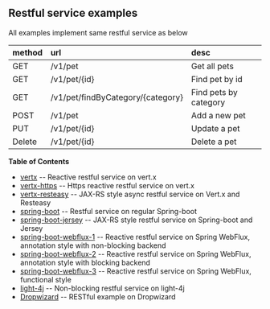 ## Restful service examples 

All examples implement same restful service as below

|method|url|desc|
|:---|:---|:---|
|GET|/v1/pet|Get all pets|
|GET|/v1/pet/{id}|Find pet by id|
|GET|/v1/pet/findByCategory/{category}|Find pets by category|
|POST|/v1/pet|Add a new pet|
|PUT|/v1/pet/{id}|Update a pet|
|Delete|/v1/pet/{id}|Delete a pet|

**Table of Contents**

- [vertx](vertx/) -- Reactive restful service on vert.x
- [vertx-https](vertx-https/) -- Https reactive restful service on vert.x
- [vertx-resteasy](vertx-resteasy/) -- JAX-RS style async restful service on Vert.x and Resteasy
- [spring-boot](spring-boot/) -- Restful service on regular Spring-boot
- [spring-boot-jersey](spring-boot-jersey/) -- JAX-RS style restful service on Spring-boot and Jersey
- [spring-boot-webflux-1](spring-boot-webflux-1/) -- Reactive restful service on Spring WebFlux, annotation style with non-blocking backend
- [spring-boot-webflux-2](spring-boot-webflux-2/) -- Reactive restful service on Spring WebFlux, annotation style with blocking backend
- [spring-boot-webflux-3](spring-boot-webflux-3/) -- Reactive restful service on Spring WebFlux, functional style
- [light-4j](light4j) -- Non-blocking restful service on light-4j
- [Dropwizard](dropwizard) -- RESTful example on Dropwizard

